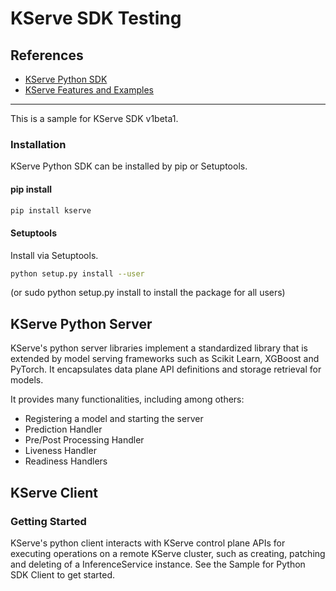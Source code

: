# KServe SDK Testing

## References

* [KServe Python SDK](https://kserve.github.io/website/0.8/sdk_docs/sdk_doc/)
* [KServe Features and Examples](https://github.com/kserve/kserve/tree/master/docs/samples)

---

This is a sample for KServe SDK v1beta1. 

###  Installation
KServe Python SDK can be installed by pip or Setuptools.


#### pip install

```sh
pip install kserve
```

#### Setuptools
Install via Setuptools.

```sh
python setup.py install --user
```

(or sudo python setup.py install to install the package for all users)

## KServe Python Server
KServe's python server libraries implement a standardized library that is extended by model serving frameworks such as Scikit Learn, XGBoost and PyTorch. It encapsulates data plane API definitions and storage retrieval for models.

It provides many functionalities, including among others:

* Registering a model and starting the server
* Prediction Handler
* Pre/Post Processing Handler
* Liveness Handler
* Readiness Handlers

## KServe Client

### Getting Started
KServe's python client interacts with KServe control plane APIs for executing operations on a remote KServe cluster, such as creating, patching and deleting of a InferenceService instance. See the Sample for Python SDK Client to get started.

